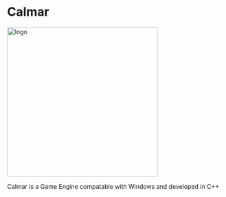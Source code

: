 # Calmar

<image src="git-assets/branding_logo.png" alt="logo" width=350></image>


Calmar is a Game Engine compatable with Windows and developed in C++
